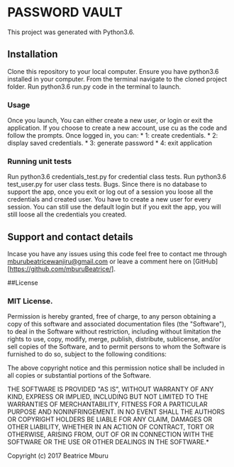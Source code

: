 # PASSWORD VAULT
This project was generated with Python3.6.

## Installation
Clone this repository to your local computer.
Ensure you have python3.6 installed in your computer.
From the terminal navigate to the cloned project folder.
Run python3.6 run.py code in the terminal to launch.
### Usage
Once you launch, You can either create a new user, or login or exit the application.
If you choose to create a new account, use cu as the code and follow the prompts.
Once logged in, you can:
     * 1: create credentials.
     * 2: display saved credentials.
     * 3: generate password
     * 4: exit application
### Running unit tests
Run python3.6 credentials_test.py for credential class tests.
Run python3.6 test_user.py for user class tests.
Bugs.
Since there is no database to support the app, once you exit or log out of a session you loose all the credentials and created user. You have to create a new user for every session. You can still use the default login but if you exit the app, you will still loose all the credentials you created.

## Support and contact details
Incase you have any issues using this code feel free to contact me through mburubeatricewanjiru@gmail.com or leave a comment here on [GitHub][https://github.com/mburuBeatrice/].



##License
### MIT License.
Permission is hereby granted, free of charge, to any person obtaining a copy of this software and associated documentation files (the "Software"), to deal in the Software without restriction, including without limitation the rights to use, copy, modify, merge, publish, distribute, sublicense, and/or sell copies of the Software, and to permit persons to whom the Software is furnished to do so, subject to the following conditions:

The above copyright notice and this permission notice shall be included in all copies or substantial portions of the Software.

THE SOFTWARE IS PROVIDED "AS IS", WITHOUT WARRANTY OF ANY KIND, EXPRESS OR IMPLIED, INCLUDING BUT NOT LIMITED TO THE WARRANTIES OF MERCHANTABILITY, FITNESS FOR A PARTICULAR PURPOSE AND NONINFRINGEMENT. IN NO EVENT SHALL THE AUTHORS OR COPYRIGHT HOLDERS BE LIABLE FOR ANY CLAIM, DAMAGES OR OTHER LIABILITY, WHETHER IN AN ACTION OF CONTRACT, TORT OR OTHERWISE, ARISING FROM, OUT OF OR IN CONNECTION WITH THE SOFTWARE OR THE USE OR OTHER DEALINGS IN THE SOFTWARE.*

Copyright (c) 2017 Beatrice Mburu
